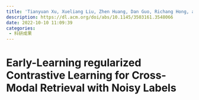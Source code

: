 ```yaml
---
title: 'Tianyuan Xu, Xueliang Liu, Zhen Huang, Dan Guo, Richang Hong, and Meng Wang. 2022. Early-Learning regularized Contrastive Learning for Cross-Modal Retrieval with Noisy Labels. In Proceedings of the 30th ACM International Conference on Multimedia (MM '22). Association for Computing Machinery, New York, NY, USA, 629–637.'
description: https://dl.acm.org/doi/abs/10.1145/3503161.3548066
date: 2022-10-10 11:09:39
categories:
 - 科研成果
---
```

# Early-Learning regularized Contrastive Learning for Cross-Modal Retrieval with Noisy Labels